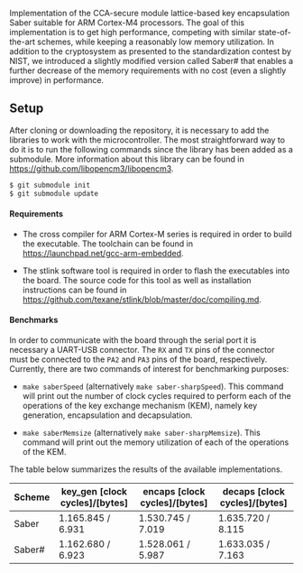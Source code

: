 
Implementation of the CCA-secure module lattice-based key encapsulation Saber suitable for ARM Cortex-M4 processors. The goal of this implementation is to get high performance, competing with similar state-of-the-art schemes, while keeping a reasonably low memory utilization. In addition to the cryptosystem as presented to the standardization contest by NIST, we introduced a slightly modified version called Saber# that enables a further decrease of the memory requirements with no cost (even a slightly improve) in performance.

## Setup

After cloning or downloading the repository, it is necessary to add the libraries to work with the microcontroller. The most straightforward way to do it is to run the following commands since the library has been added as a submodule. More information about this library can be found in https://github.com/libopencm3/libopencm3.

```sh
$ git submodule init
$ git submodule update
```

#### Requirements

- The cross compiler for ARM Cortex-M series is required in order to build the executable. The toolchain can be found in https://launchpad.net/gcc-arm-embedded.

- The stlink software tool is required in order to flash the executables into the board. The source code for this tool as well as installation instructions can be found in https://github.com/texane/stlink/blob/master/doc/compiling.md.

#### Benchmarks

In order to communicate with the board through the serial port it is necessary a UART-USB connector. The `RX` and `TX` pins of the connector must be connected to the `PA2` and `PA3` pins of the board, respectively. Currently, there are two commands of interest for benchmarking purposes:

- `make saberSpeed` (alternatively `make saber-sharpSpeed`). This command will print out the number of clock cycles required to perform each of the operations of the key exchange mechanism (KEM), namely key generation, encapsulation and decapsulation.

- `make saberMemsize` (alternatively `make saber-sharpMemsize`). This command will print out the memory utilization of each of the operations of the KEM.

The table below summarizes the results of the available implementations.

Scheme    | key_gen [clock cycles]/[bytes] | encaps [clock cycles]/[bytes] | decaps [clock cycles]/[bytes]
--------- | ------------------------------ | ----------------------------- | -----------------------------
Saber     | 1.165.845 / 6.931              | 1.530.745 / 7.019             | 1.635.720 / 8.115
Saber#    | 1.162.680 / 6.923              | 1.528.061 / 5.987             | 1.633.035 / 7.163

